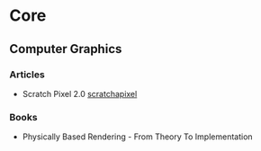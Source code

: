 # Core

## Computer Graphics

### Articles

- Scratch Pixel 2.0 [scratchapixel](https://www.scratchapixel.com)

### Books

- Physically Based Rendering - From Theory To Implementation
